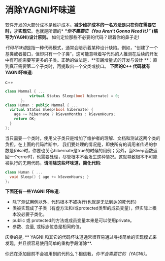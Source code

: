# 消除YAGNI坏味道

软件开发的大部分成本是维护成本。**减少维护成本的一名方法是只在你在需要它时，才实现它**。也就是所谓的* ***“你不需要它（You Aren't Gonna Need It）”*** **(缩写为YAGNI)设计原则。** 如何定位那些不必要的代码？跟着你的鼻子走!

*代码坏味道*是指一种代码模式，通常会暗示着某种设计缺陷。例如，"创建了一个基类或者接口，但却只有一个子类”，这可能意味着写代码的人推测在后续的开发中有可能需要写更多的子类。正确的做法是，**实践增量式的开发与设计 **：直到真正需要第二个子类时，再提取出一个父类或接口。
**下面的C++ 代码就有YAGNI坏味道**:

c++
```c++
class Mammal { ...
           virtual Status Sleep(bool hibernate) = 0;
       }; 
class Human : public Mammal { ...
  virtual Status Sleep(bool hibernate) {
    age += hibernate ? kSevenMonths : kSevenHours;
    return OK;
  }
};
```


当只需要一个类时，使用父子类只是增加了维护者的理解、文档和测试这两个类的负担。在上面的代码片断中， 我们要处理的情况是，即使所有的调用者传递的参数是*false*时，你要也关心hibernate是true的时候的用例；另外，当Sleep函数返回一个error时，也需要处理，尽管根本不会发生这种情况。这就导致根本不可能被执行的无用代码。**请消除这些坏味道，简化代码**:

```c++
class Human { ...
  void Sleep() { age += kSevenHours; }
};
```

**下面还有一些YAGNI 坏味道**:

- 除了测试用例以外，代码根本不被执行(也就是无法到达的死代码）
- 类被实现成了子类（有虚方法和/或protected类型的成员变量），但实际上根本没必要子类化。
- public 或 protected的方法或成员变量本来是可以使用private。
- 参数、变量, 或标志位总是相同的值。

庆幸的是, ** YAGNI 和其它的代码坏味道通常很容易通过寻找简单的实现模式来发现，并且很容易使用简单的重构手段消除**.

你还在添加目前不会被用到的代码么？相信我，*你不会需要它的（YAGNI）*。